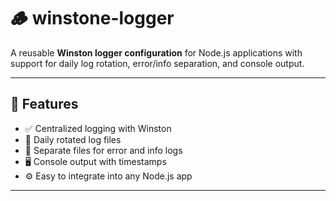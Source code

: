 # 🪵 winstone-logger

A reusable **Winston logger configuration** for Node.js applications with support for daily log rotation, error/info separation, and console output.

---

## 🚀 Features

- ✅ Centralized logging with Winston
- 📁 Daily rotated log files
- 🐛 Separate files for error and info logs
- 🖥 Console output with timestamps
- ⚙️ Easy to integrate into any Node.js app

---

